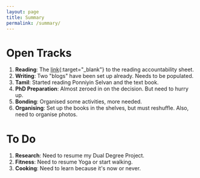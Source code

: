 ```yaml
---
layout: page
title: Summary
permalink: /summary/
---
```


# Open Tracks

1. **Reading**: The [link](https://docs.google.com/spreadsheets/d/e/2PACX-1vTNBPS_v6iWKphkLI2sJ5VP91DHs0HaHp_3x7BBs1xobIIhNkgkYJmjdgdcr4PlF0x1BMgKnOXHc6l2/pubhtml?gid=1307999830&single=true){:target="_blank"} to the reading accountability sheet.
1. **Writing**: Two "blogs" have been set up already. Needs to be populated.
1. **Tamil**: Started reading Ponniyin Selvan and the text book.
4. **PhD Preparation**: Almost zeroed in on the decision. But need to hurry up.
5. **Bonding**: Organised some activities, more needed.
4. **Organising**: Set up the books in the shelves, but must reshuffle. Also, need to organise photos.

# To Do

1. **Research**: Need to resume my Dual Degree Project.
2. **Fitness**: Need to resume Yoga or start walking.
3. **Cooking**: Need to learn because it's now or never.
